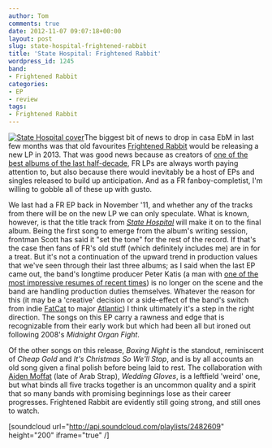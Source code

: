 ```yaml
---
author: Tom
comments: true
date: 2012-11-07 09:07:18+00:00
layout: post
slug: state-hospital-frightened-rabbit
title: 'State Hospital: Frightened Rabbit'
wordpress_id: 1245
band:
- Frightened Rabbit
categories:
- EP
- review
tags: 
- Frightened Rabbit
---
```


[![State Hospital cover](http://www.eatenbymonsters.com/wp-content/uploads/2012/11/Frightened-Rabbit-State-Hospital-EP-300x300.jpeg)](http://www.eatenbymonsters.com/2012/11/07/state-hospital-frightened-rabbit/frightened-rabbit-state-hospital-ep/#main)The biggest bit of news to drop in casa EbM in last few months was that old favourites [Frightened Rabbit](http://www.frightenedrabbit.com/) would be releasing a new LP in 2013. That was good news because as creators of [one of the best albums of the last half-decade](http://eatenbymonsters.wordpress.com/2008/12/09/the-midnight-organ-fight-frightened-rabbit/), FR LPs are always worth paying attention to, but also because there would inevitably be a host of EPs and singles released to build up anticipation. And as a FR fanboy-completist, I'm willing to gobble all of these up with gusto.

We last had a FR EP back in November '11, and whether any of the tracks from there will be on the new LP we can only speculate. What is known, however, is that the title track from [_State Hospital_](http://www.frightenedrabbit.com/its-finally-landed/) will make it on to the final album. Being the first song to emerge from the album's writing session, frontman Scott has said it "set the tone" for the rest of the record. If that's the case then fans of FR's old stuff (which definitely includes me) are in for a treat. But it's not a continuation of the upward trend in production values that we've seen through their last three albums; as I said when the last EP came out, the band's longtime producer Peter Katis (a man with [one of the most impressive resumes of recent times](http://www.tarquinrecords.com/studio/discography.html)) is no longer on the scene and the band are handling production duties themselves. Whatever the reason for this (it may be a 'creative' decision or a side-effect of the band's switch from indie [FatCat](http://www.fat-cat.co.uk/) to major [Atlantic](http://atlanticrecords.com/)) I think ultimately it's a step in the right direction. The songs on this EP carry a rawness and edge that is recognizable from their early work but which had been all but ironed out following 2008's _Midnight Organ Fight_.

Of the other songs on this release, _Boxing Night_ is the standout, reminiscent of _Cheap Gold_ and _It's Christmas So We'll Stop_, and is by all accounts an old song given a final polish before being laid to rest. The collaboration with [Aiden Moffat](http://www.aidanmoffat.co.uk/) (late of Arab Strap), _Wedding Gloves_, is a leftfield 'weird' one, but what binds all five tracks together is an uncommon quality and a spirit that so many bands with promising beginnings lose as their career progresses. Frightened Rabbit are evidently still going strong, and still ones to watch.

[soundcloud url="http://api.soundcloud.com/playlists/2482609" height="200" iframe="true" /]
